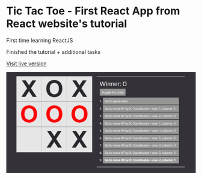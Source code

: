 # Tic Tac Toe - First React App from React website's tutorial

First time learning ReactJS

Finished the tutorial + additional tasks

[Visit live version](https://krisjanis-a.github.io/first-react-app/)

![Screenshot](/screenshot.PNG)

